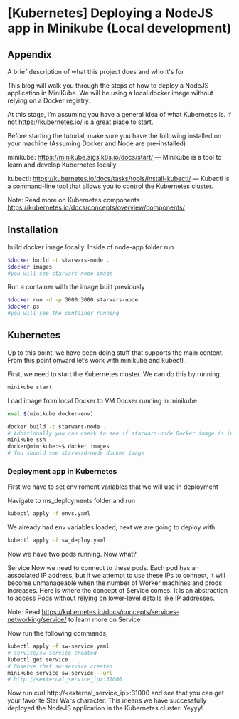 
# [Kubernetes] Deploying a NodeJS app in Minikube (Local development)


## Appendix

A brief description of what this project does and who it's for

This blog will walk you through the steps of how to deploy a NodeJS application in MiniKube. We will be using a local docker image without relying on a Docker registry.

At this stage, I’m assuming you have a general idea of what Kubernetes is. If not https://kubernetes.io/ is a great place to start.

Before starting the tutorial, make sure you have the following installed on your machine (Assuming Docker and Node are pre-installed)

minikube: https://minikube.sigs.k8s.io/docs/start/
— Minikube is a tool to learn and develop Kubernetes locally

kubectl: https://kubernetes.io/docs/tasks/tools/install-kubectl/
— Kubectl is a command-line tool that allows you to control the Kubernetes cluster.

Note: Read more on Kubernetes components https://kubernetes.io/docs/concepts/overview/components/
## Installation

build docker image locally. Inside of node-app folder run

```bash
$docker build -t starwars-node .
$docker images
#you will see starwars-node image
```
Run a container with the image built previously

```bash
$docker run -d -p 3000:3000 starwars-node
$docker ps
#you will see the container running
```
## Kubernetes

Up to this point, we have been doing stuff that supports the main content.
From this point onward let’s work with minikube and kubectl .

First, we need to start the Kubernetes cluster. We can do this by running.

```bash
minikube start
```
Load image from local Docker to VM Docker running in minikube

```bash
eval $(minikube docker-env)

docker build -t starwars-node .
# Additionally you can check to see if starwars-node Docker image is in minikube by
minikube ssh
docker@minikube:~$ docker images
# You should see starward-node docker image
```
### Deployment app in Kubernetes

First we have to set enviroment variables that we will use in deployment

Navigate to ms_deployments folder and run

```bash
kubectl apply -f envs.yaml
```
We already had env variables loaded, next we are going to deploy with

```bash
kubectl apply -f sw_deploy.yaml
```
Now we have two pods running. Now what?

Service
Now we need to connect to these pods. Each pod has an associated IP address, but if we attempt to use these IPs to connect, it will become unmanageable when the number of Worker machines and prods increases. Here is where the concept of Service comes. It is an abstraction to access Pods without relying on lower-level details like IP addresses.

Note: Read https://kubernetes.io/docs/concepts/services-networking/service/ to learn more on Service

Now run the following commands,
```bash
kubectl apply -f sw-service.yaml
# service/sw-service created
kubectl get service
# Observe that sw-service created
minikube service sw-service --url
# http://<external_service_ip>:31000
```

Now run curl http://<external_service_ip>:31000 and see that you can get your favorite Star Wars character. This means we have successfully deployed the NodeJS application in the Kubernetes cluster. Yeyyy!